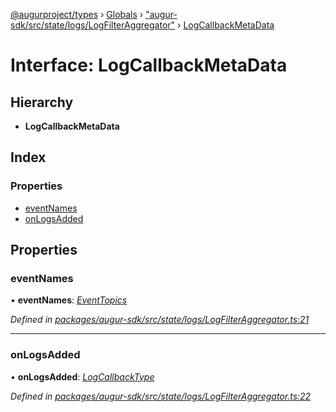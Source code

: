 [@augurproject/types](../README.md) › [Globals](../globals.md) › ["augur-sdk/src/state/logs/LogFilterAggregator"](../modules/_augur_sdk_src_state_logs_logfilteraggregator_.md) › [LogCallbackMetaData](_augur_sdk_src_state_logs_logfilteraggregator_.logcallbackmetadata.md)

# Interface: LogCallbackMetaData

## Hierarchy

* **LogCallbackMetaData**

## Index

### Properties

* [eventNames](_augur_sdk_src_state_logs_logfilteraggregator_.logcallbackmetadata.md#eventnames)
* [onLogsAdded](_augur_sdk_src_state_logs_logfilteraggregator_.logcallbackmetadata.md#onlogsadded)

## Properties

###  eventNames

• **eventNames**: *[EventTopics](../modules/_augur_sdk_src_state_logs_logfilteraggregator_.md#eventtopics)*

*Defined in [packages/augur-sdk/src/state/logs/LogFilterAggregator.ts:21](https://github.com/AugurProject/augur/blob/88b6e76efb/packages/augur-sdk/src/state/logs/LogFilterAggregator.ts#L21)*

___

###  onLogsAdded

• **onLogsAdded**: *[LogCallbackType](../modules/_augur_sdk_src_state_logs_logfilteraggregator_.md#logcallbacktype)*

*Defined in [packages/augur-sdk/src/state/logs/LogFilterAggregator.ts:22](https://github.com/AugurProject/augur/blob/88b6e76efb/packages/augur-sdk/src/state/logs/LogFilterAggregator.ts#L22)*
